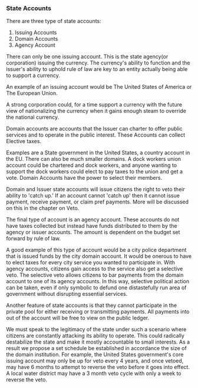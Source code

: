 ###  State Accounts

There are three type of state accounts:

1. Issuing Accounts
2. Domain Accounts
3. Agency Account

There can only be one issuing account.  This is the state agency(or corporation) issuing the currency. The currency's ability to function and the issuer's ability to uphold rule of law are key to an entity actually being able to support a currency.

An example of an issuing account would be The United States of America or The European Union.

A strong corporation could, for a time support a currency with the future view of nationalizing the currency when it gains enough steam to override the national currency.

Domain accounts are accounts that the Issuer can charter to offer public services and to operate in the public interest.  These Accounts can collect Elective taxes.

Examples are a State government in the United States, a country account in the EU.  There can also be much smaller domains.  A dock workers union account could be chartered and dock workers, and anyone wanting to support the dock workers could elect to pay taxes to the union and get a vote.  Domain Accounts have the power to select their members.

Domain and Issuer state accounts will issue citizens the right to veto their ability to 'catch up.' If an account cannot 'catch up' then it cannot issue payment, receive payment, or claim pref payments.  More will be discussed on this in the chapter on Veto.

The final type of account is an agency account.  These accounts do not have taxes collected but instead have funds distributed to them by the agency or issuer accounts.  The amount is dependent on the budget set forward by rule of law.

A good example of this type of account would be a city police department that is issued funds by the city domain account.  It would be onerous to have to elect taxes for every city service you wanted to participate in.  With agency accounts, citizens gain access to the service also get a selective veto.  The selective veto allows citizens to bar payments from the domain account to one of its agency accounts.  In this way, selective political action can be taken, even if only symbolic to defund one distastefully run area of government without disrupting essential services.

Another feature of state accounts is that they cannot participate in the private pool for either receiving or transmitting payments.  All payments into out of the account will be free to view on the public ledger.

We must speak to the legitimacy of the state under such a scenario where citizens are constantly attacking its ability to operate.  This could radically destabilize the state and make it mostly accountable to small interests.  As a result we propose a set schedule be established in accordance the size of the domain institution.  For example, the United States government's core issuing account may only be up for veto every 4 years, and once vetoed, may have 6 months to attempt to reverse the veto before it goes into effect.  A local water district may have a 3 month veto cycle with only a week to reverse the veto.
